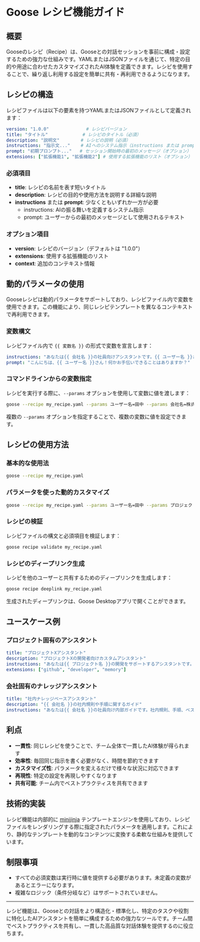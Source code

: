 # Goose レシピ機能ガイド

## 概要

Gooseのレシピ（Recipe）は、Gooseとの対話セッションを事前に構成・設定するための強力な仕組みです。YAMLまたはJSONファイルを通じて、特定の目的や用途に合わせたカスタマイズされたAI体験を定義できます。レシピを使用することで、繰り返し利用する設定を簡単に共有・再利用できるようになります。

## レシピの構造

レシピファイルは以下の要素を持つYAMLまたはJSONファイルとして定義されます：

```yaml
version: "1.0.0"              # レシピバージョン
title: "タイトル"             # レシピのタイトル（必須）
description: "説明文"        # レシピの説明（必須）
instructions: "指示文..."    # AIへのシステム指示（instructions または prompt が必須）
prompt: "初期プロンプト..."   # セッション開始時の最初のメッセージ（オプション）
extensions: ["拡張機能1", "拡張機能2"] # 使用する拡張機能のリスト（オプション）
```

### 必須項目

- **title**: レシピの名前を表す短いタイトル
- **description**: レシピの目的や使用方法を説明する詳細な説明
- **instructions** または **prompt**: 少なくともいずれか一方が必要
  - instructions: AIの振る舞いを定義するシステム指示
  - prompt: ユーザーからの最初のメッセージとして使用されるテキスト

### オプション項目

- **version**: レシピのバージョン（デフォルトは "1.0.0"）
- **extensions**: 使用する拡張機能のリスト
- **context**: 追加のコンテキスト情報

## 動的パラメータの使用

Gooseレシピは動的パラメータをサポートしており、レシピファイル内で変数を使用できます。この機能により、同じレシピテンプレートを異なるコンテキストで再利用できます。

### 変数構文

レシピファイル内で `{{ 変数名 }}` の形式で変数を宣言します：

```yaml
instructions: "あなたは{{ 会社名 }}の社員向けアシスタントです。{{ ユーザー名 }}さんをサポートしてください。"
prompt: "こんにちは、{{ ユーザー名 }}さん！何かお手伝いできることはありますか？"
```

### コマンドラインからの変数指定

レシピを実行する際に、`--params` オプションを使用して変数に値を渡します：

```bash
goose --recipe my_recipe.yaml --params ユーザー名=田中 --params 会社名=株式会社Goose
```

複数の `--params` オプションを指定することで、複数の変数に値を設定できます。

## レシピの使用方法

### 基本的な使用法

```bash
goose --recipe my_recipe.yaml
```

### パラメータを使った動的カスタマイズ

```bash
goose --recipe my_recipe.yaml --params ユーザー名=田中 --params プロジェクト=Goose開発
```

### レシピの検証

レシピファイルの構文と必須項目を検証します：

```bash
goose recipe validate my_recipe.yaml
```

### レシピのディープリンク生成

レシピを他のユーザーと共有するためのディープリンクを生成します：

```bash
goose recipe deeplink my_recipe.yaml
```

生成されたディープリンクは、Goose Desktopアプリで開くことができます。

## ユースケース例

### プロジェクト固有のアシスタント

```yaml
title: "プロジェクトXアシスタント"
description: "プロジェクトXの開発者向けカスタムアシスタント"
instructions: "あなたは{{ プロジェクト名 }}の開発をサポートするアシスタントです。以下の技術スタックに詳しいエキスパートとして振る舞ってください: {{ 技術スタック }}"
extensions: ["github", "developer", "memory"]
```

### 会社固有のナレッジアシスタント

```yaml
title: "社内ナレッジベースアシスタント"
description: "{{ 会社名 }}の社内規則や手順に関するガイド"
instructions: "あなたは{{ 会社名 }}の社員向け内部ガイドです。社内規則、手順、ベストプラクティスについて質問に答えてください。"
```

## 利点

- **一貫性**: 同じレシピを使うことで、チーム全体で一貫したAI体験が得られます
- **効率性**: 毎回同じ指示を書く必要がなく、時間を節約できます
- **カスタマイズ性**: パラメータを変えるだけで様々な状況に対応できます
- **再現性**: 特定の設定を再現しやすくなります
- **共有可能**: チーム内でベストプラクティスを共有できます

## 技術的実装

レシピ機能は内部的に [minijinja](https://docs.rs/minijinja/latest/minijinja/) テンプレートエンジンを使用しており、レシピファイルをレンダリングする際に指定されたパラメータを適用します。これにより、静的なテンプレートを動的なコンテンツに変換する柔軟な仕組みを提供しています。

## 制限事項

- すべての必須変数は実行時に値を提供する必要があります。未定義の変数があるとエラーになります。
- 複雑なロジック（条件分岐など）はサポートされていません。

---

レシピ機能は、Gooseとの対話をより構造化・標準化し、特定のタスクや役割に特化したAIアシスタントを簡単に構成するための強力なツールです。チーム間でベストプラクティスを共有し、一貫した高品質な対話体験を提供するのに役立ちます。